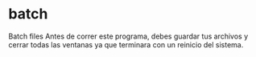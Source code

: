 # batch
Batch files
Antes de correr este programa, debes guardar tus archivos y cerrar todas las ventanas
ya que terminara con un reinicio del sistema.
